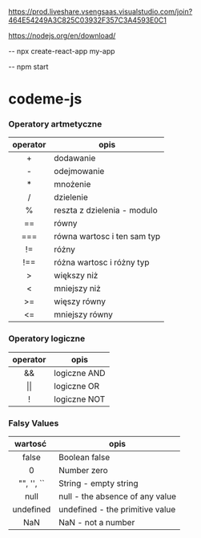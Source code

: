 https://prod.liveshare.vsengsaas.visualstudio.com/join?464E54249A3C825C03932F357C3A4593E0C1


https://nodejs.org/en/download/

-- npx create-react-app my-app

-- npm start


# codeme-js

### Operatory artmetyczne
| operator | opis |
| :---: | ---- |
| + | dodawanie |
| - | odejmowanie |
| * | mnożenie |
| / | dzielenie |
| % | reszta z dzielenia - modulo |
| == | równy |
| === | równa wartosc i ten sam typ |
| != | różny |
| !== | różna wartosc i różny typ |
| > | większy niż |
| < | mniejszy niż |
| >= | więszy równy |
| <= | mniejszy równy |

### Operatory logiczne
| operator | opis |
| :---: | ---- |
| && | logiczne AND |
| \|\| | logiczne OR |
| ! | logiczne NOT |

### Falsy Values
| wartosć | opis |
| :---: | --- |
| false | Boolean false |
| 0	| Number zero |
| "", '', `` | String - empty string |
| null | null - the absence of any value |
| undefined	| undefined - the primitive value |
| NaN | NaN - not a number |
